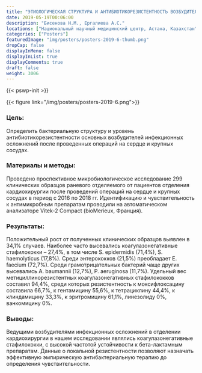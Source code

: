 ```yaml
---
title: "ЭТИОЛОГИЧЕСКАЯ СТРУКТУРА И АНТИБИОТИКОРЕЗИСТЕНТНОСТЬ ВОЗБУДИТЕЛЕЙ ИНФЕКЦИОННЫХ ОСЛОЖНЕНИЙ ПОСЛЕ КАРДИОХИРУРГИЧЕСКИХ ОПЕРАЦИЙ"
date: 2019-05-19T00:06:00
description: "Бисенова Н.М., Ергалиева А.С."
locations: ["Национальный научный медицинский центр, Астана, Казахстан"]
categories: ["Posters"]
featuredImage: "img/posters/posters-2019-6-thumb.png"
dropCap: false
displayInMenu: false
displayInList: true
displayComments: true
draft: false
weight: 3006
---
```



{{< pswp-init >}}

{{< figure link="/img/posters/posters-2019-6.png">}}


### Цель:

Определить бактериальную структуру и уровень антибиотикорезистентности основных возбудителей инфекционных осложнений после проведенных операций на сердце и крупных сосудах.

### Материалы и методы: 

Проведено проспективное микробиологическое исследование 299 клинических образцов раневого отделяемого от пациентов отделения кардиохирургии после проведений операций на сердце и крупных сосудах в период с 2016 по 2018 гг. Идентификацию и чувствительность к антимикробным препаратам проводили на автоматическом анализаторе Vitek-2 Compact (bioMerieux, Франция).

### Результаты: 

Положительный рост от полученных клинических образцов выявлен в 34,1% случаев. Наиболее часто высевались коагулазонегативные стафилококки – 27,4%, в том числе S. epidermidis (71,4%), S. haemolyticus (17,8%). Среди энтерококков (21,5%) преобладает E. faecium (72,7%). Среди грамотрицательных бактерий чаще других высевались A. baumannii (12,7%), P. aeruginosa (11,7%). Удельный вес метициллинорезистентных коагулазонегативных стафилококков составил 94,4%, среди которых резистентность к моксифлоксацину составила 66,7%, к гентамицину 55,6%, к тетрациклину 44,4%, к клиндамицину 33,3%, к эритромицину 61,1%, линезолиду 0%, ванкомицину 0%.

### Выводы: 

Ведущими возбудителями инфекционных осложнений в отделении кардиохирургии в нашем исследовании являлись коагулазонегативные стафилококки, с высокой частотой устойчивости к бета-лактамным препаратам. Данные о локальной резистентности позволяют назначать эффективную эмпирическую антибактериальную терапию до определения чувствительности.